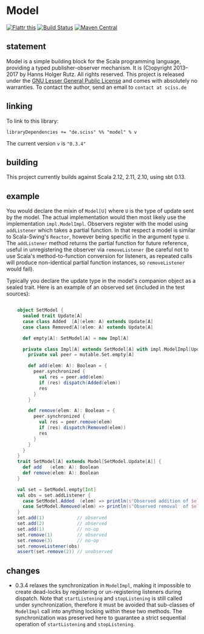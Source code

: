 # Model

[![Flattr this](http://api.flattr.com/button/flattr-badge-large.png)](https://flattr.com/submit/auto?user_id=sciss&url=https%3A%2F%2Fgithub.com%2FSciss%2FModel&title=Model%20Library&language=Scala&tags=github&category=software)
[![Build Status](https://travis-ci.org/Sciss/Model.svg?branch=master)](https://travis-ci.org/Sciss/Model)
[![Maven Central](https://maven-badges.herokuapp.com/maven-central/de.sciss/model_2.11/badge.svg)](https://maven-badges.herokuapp.com/maven-central/de.sciss/model_2.11)

## statement

Model is a simple building block for the Scala programming language, providing a typed publisher-observer mechanism. It is (C)opyright 2013&ndash;2017 by Hanns Holger Rutz. All rights reserved. This project is released under the [GNU Lesser General Public License](https://raw.github.com/Sciss/Model/master/LICENSE) and comes with absolutely no warranties. To contact the author, send an email to `contact at sciss.de`

## linking

To link to this library:

    libraryDependencies += "de.sciss" %% "model" % v

The current version `v` is `"0.3.4"`

## building

This project currently builds against Scala 2.12, 2.11, 2.10, using sbt 0.13.

## example

You would declare the mixin of `Model[U]` where `U` is the type of update sent by the model. The actual implementation would then most likely use the implementation `impl.ModelImpl`. Observers register with the model using `addListener` which takes a partial function. In that respect a model is similar to Scala-Swing's `Reactor`, however being specific in the argument type `U`. The `addListener` method returns the partial function for future reference, useful in unregistering the observer via `removeListener` (be careful not to use Scala's method-to-function conversion for listeners, as repeated calls will produce non-identical partial function instances, so `removeListener` would fail).

Typically you declare the update type in the model's companion object as a sealed trait. Here is an example of an observed set (included in the test sources):

```scala

    object SetModel {
      sealed trait Update[A]
      case class Added  [A](elem: A) extends Update[A]
      case class Removed[A](elem: A) extends Update[A]

      def empty[A]: SetModel[A] = new Impl[A]

      private class Impl[A] extends SetModel[A] with impl.ModelImpl[Update[A]] {
        private val peer = mutable.Set.empty[A]

        def add(elem: A): Boolean = {
          peer.synchronized {
            val res = peer.add(elem)
            if (res) dispatch(Added(elem))
            res
          }
        }

        def remove(elem: A): Boolean = {
          peer.synchronized {
            val res = peer.remove(elem)
            if (res) dispatch(Removed(elem))
            res
          }
        }
      }
    }
    trait SetModel[A] extends Model[SetModel.Update[A]] {
      def add   (elem: A): Boolean
      def remove(elem: A): Boolean
    }

    val set = SetModel.empty[Int]
    val obs = set.addListener {
      case SetModel.Added  (elem) => println(s"Observed addition of $elem")
      case SetModel.Removed(elem) => println(s"Observed removal  of $elem")
    }
    set.add(1)            // observed
    set.add(2)            // observed
    set.add(1)            // no-op
    set.remove(1)         // observed
    set.remove(3)         // no-op
    set.removeListener(obs)
    assert(set.remove(2)) // unobserved
```

## changes

- 0.3.4 relaxes the synchronization in `ModelImpl`, making it impossible to create dead-locks by
  registering or un-registering listeners during dispatch. Note that `startListening` and `stopListening`
  is still called under synchronization, therefore it must be avoided that sub-classes of `ModelImpl`
  call into anything locking within these two methods. The synchronization was preserved here to
  guarantee a strict sequential operation of `startListening` and `stopListening`.